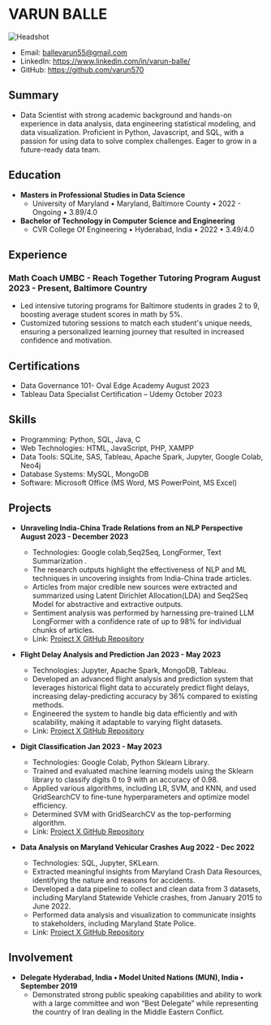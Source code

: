 # VARUN BALLE
![Headshot]([https://drive.google.com/file/d/12_1yzOZH6shMk4ff9wEjBI30jYnDhDpd/view?usp=drive_link](https://drive.google.com/file/d/12_1yzOZH6shMk4ff9wEjBI30jYnDhDpd/view?usp=sharing))
- Email: ballevarun55@gmail.com
- LinkedIn: https://www.linkedin.com/in/varun-balle/
- GitHub: https://github.com/varun570

## Summary
- Data Scientist with strong academic background and hands-on experience in data analysis, data engineering statistical modeling, and data visualization. Proficient in Python, Javascript, and SQL, with a passion for using data to solve complex challenges. Eager to grow in a future-ready data team.

## Education
- **Masters in Professional Studies in Data Science**
  - University of Maryland • Maryland, Baltimore County • 2022 - Ongoing • 3.89/4.0
- **Bachelor of Technology in Computer Science and Engineering**
  - CVR College Of Engineering • Hyderabad, India • 2022 • 3.49/4.0

## Experience
### Math Coach UMBC - Reach Together Tutoring Program August 2023 - Present, Baltimore Country
- Led intensive tutoring programs for Baltimore students in grades 2 to 9, boosting average student scores in math by 5%.
- Customized tutoring sessions to match each student's unique needs, ensuring a personalized learning journey that resulted in increased confidence and motivation.

## Certifications
- Data Governance 101- Oval Edge Academy August 2023
- Tableau Data Specialist Certification – Udemy October 2023

## Skills
- Programming: Python, SQL, Java, C
- Web Technologies: HTML, JavaScript, PHP, XAMPP
- Data Tools: SQLite, SAS, Tableau, Apache Spark, Jupyter, Google Colab, Neo4j
- Database Systems: MySQL, MongoDB
- Software: Microsoft Office (MS Word, MS PowerPoint, MS Excel)

## Projects
- **Unraveling India-China Trade Relations from an NLP Perspective August 2023 - December 2023** 
  - Technologies: Google colab,Seq2Seq, LongFormer, Text Summarization .
  - The research outputs highlight the effectiveness of NLP and ML techniques in uncovering insights from India-China trade articles.
  - Articles from major credible new sources were extracted and summarized using Latent Dirichlet Allocation(LDA) and Seq2Seq Model for abstractive and extractive outputs.
  - Sentiment analysis was performed by harnessing pre-trained LLM LongFormer with a confidence rate of up to 98% for individual chunks of articles.
  - Link: [Project X GitHub Repository](https://github.com/varun570/India-China-Trade-Relations-NLP-Perspective)

- **Flight Delay Analysis and Prediction Jan 2023 - May 2023**
  - Technologies: Jupyter, Apache Spark, MongoDB, Tableau.
  - Developed an advanced flight analysis and prediction system that leverages historical flight data to accurately predict flight delays, increasing delay-predicting accuracy by 36% compared to existing methods.
  - Engineered the system to handle big data efficiently and with scalability, making it adaptable to varying flight datasets.
  - Link: [Project X GitHub Repository](https://github.com/varun570/Flight-Delay-Analysis-and-Prediction)

- **Digit Classification Jan 2023 - May 2023**
  - Technologies: Google Colab, Python Sklearn Library.
  - Trained and evaluated machine learning models using the Sklearn library to classify digits 0 to 9 with an accuracy of 0.98.
  - Applied various algorithms, including LR, SVM, and KNN, and used GridSearchCV to fine-tune hyperparameters and optimize model efficiency.
  - Determined SVM with GridSearchCV as the top-performing algorithm.
  - Link: [Project X GitHub Repository](https://github.com/varun570/Digit-Classification)

- **Data Analysis on Maryland Vehicular Crashes Aug 2022 - Dec 2022**
  - Technologies: SQL, Jupyter, SKLearn.
  - Extracted meaningful insights from Maryland Crash Data Resources, identifying the nature and reasons for accidents.
  - Developed a data pipeline to collect and clean data from 3 datasets, including Maryland Statewide Vehicle crashes, from January 2015 to June 2022.
  - Performed data analysis and visualization to communicate insights to stakeholders, including Maryland State Police.
  - Link: [Project X GitHub Repository](https://github.com/varun570/Data-Analysis-Maryland-Carshes)

## Involvement
- **Delegate Hyderabad, India • Model United Nations (MUN), India • September 2019**
  - Demonstrated strong public speaking capabilities and ability to work with a large committee and won “Best Delegate” while representing the country of Iran dealing in the Middle Eastern Conflict.
